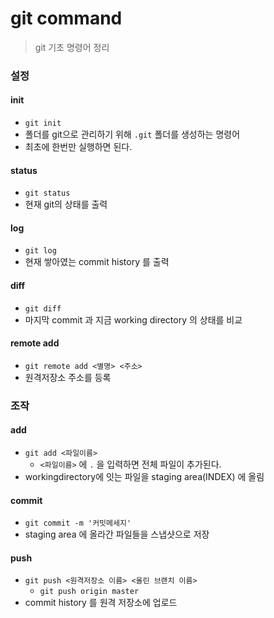 # git command

> git 기초 명령어 정리



### 설정

#### init

- `git init`
- 폴더를 git으로 관리하기 위해 `.git` 폴더를 생성하는 명령어
- 최초에 한번만 실행하면 된다.



#### status

- `git status`
- 현재 git의 상태를 출력



#### log

- `git log`
- 현재 쌓아였는 commit history 를 출력



#### diff

- `git diff`
- 마지막 commit 과 지금 working directory 의 상태를 비교



#### remote add

- `git remote add <별명> <주소>`
- 원격저장소 주소를 등록



### 조작

#### add

- `git add <파일이름>`
  - `<파일이름>` 에 `.` 을 입력하면 전체 파일이 추가된다.
- workingdirectory에 잇는 파일을 staging  area(INDEX) 에 올림



#### commit

- `git commit -m '커밋메세지'` 
- staging area 에 올라간 파일들을 스냅샷으로 저장 



#### push

- `git push <원격저장소 이름> <올린 브랜치 이름>`
  - `git push origin master`
- commit history  를 원격 저장소에 업로드